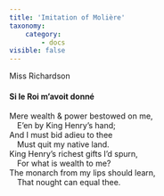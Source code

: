 ```yaml
---
title: 'Imitation of Molière'
taxonomy:
    category:
        - docs
visible: false
---
```


<div class="author">Miss Richardson</div>

#### Si le Roi m’avoit donné  
  
Mere wealth & power bestowed on me,  
&emsp;E’en by King Henry’s hand;  
And I must bid adieu to thee  
&emsp;Must quit my native land.  
King Henry’s richest gifts I’d spurn,  
&emsp;For what is wealth to me?  
The monarch from my lips should learn,  
&emsp;That nought can equal thee.  